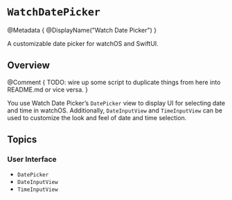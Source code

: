 # ``WatchDatePicker``

@Metadata {
  @DisplayName("Watch Date Picker")
}

A customizable date picker for watchOS and SwiftUI.

## Overview

@Comment {
  TODO: wire up some script to duplicate things from here into README.md or vice versa.
}

You use Watch Date Picker’s `DatePicker` view to display UI for selecting date and time in watchOS. Additionally, `DateInputView` and `TimeInputView` can be used to customize the look and feel of date and time selection.

## Topics

### User Interface

- ``DatePicker``
- ``DateInputView``
- ``TimeInputView``
